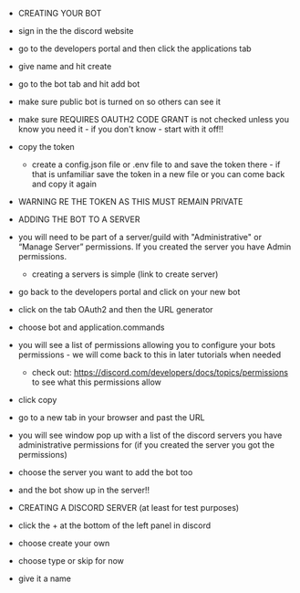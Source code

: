 - CREATING YOUR BOT
- sign in the the discord website 
- go to the developers portal and then click the applications tab
- give name and hit create
- go to the bot tab and hit add bot
- make sure public bot is turned on so others can see it
- make sure REQUIRES OAUTH2 CODE GRANT is not checked unless you know you need it - if you don't know - start with it off!!
- copy the token 
    - create a config.json file or .env file to and save the token there - if that is unfamiliar save the token in a new file or you can come back and copy it again
- WARNING RE THE TOKEN AS THIS MUST REMAIN PRIVATE

- ADDING THE BOT TO A SERVER
- you will need to be part of a server/guild with "Administrative" or “Manage Server” permissions. If you created the server you have Admin permissions. 
    - creating a servers is simple (link to create server)
- go back to the developers portal and click on your new bot
- click on the tab OAuth2 and then the URL generator
- choose bot and application.commands 
- you will see a list of permissions allowing you to configure your bots permissions - we will come back to this in later tutorials when needed
    - check out: https://discord.com/developers/docs/topics/permissions to see what this permissions allow
- click copy 
- go to a new tab in your browser and past the URL
- you will see window pop up with  a list of the discord servers you have administrative permissions for (if you created the server you got the permissions)
- choose the server you want to add the bot too
- and the bot show up in the server!!


- CREATING A DISCORD SERVER (at least for test purposes)
- click the + at the bottom of the left panel in discord 
- choose create your own
- choose type or skip for now
- give it a name